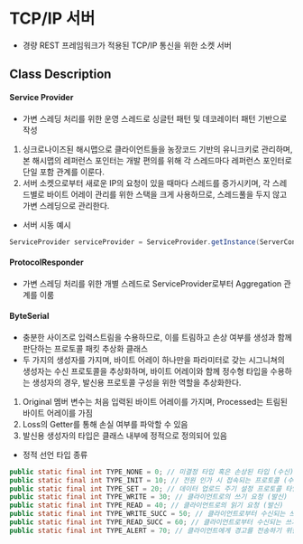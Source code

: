 
# TCP/IP 서버

- 경량 REST 프레임워크가 적용된 TCP/IP 통신을 위한 소켓 서버

## Class Description

#### Service Provider
- 가변 스레딩 처리를 위한 운영 스레드로 싱글턴 패턴 및 데코레이터 패턴 기반으로 작성
1. 싱크로나이즈된 해시맵으로 클라이언트들을 농장코드 기반의 유니크키로 관리하며, 본 해시맵의 레퍼런스 포인터는 개발 편의를 위해 각 스레드마다 레퍼런스 포인터로 단일 포함 관계를 이룬다.
2. 서버 소켓으로부터 새로운 IP의 요청이 있을 때마다 스레드를 증가시키며, 각 스레드별로 바이트 어레이 관리를 위한 스택을 크게 사용하므로, 스레드풀을 두지 않고 가변 스레딩으로 관리한다.

- 서버 시동 예시
```java
ServiceProvider serviceProvider = ServiceProvider.getInstance(ServerConfig.SOCKET_PORT).start();
```

#### ProtocolResponder
- 가변 스레딩 처리를 위한 개별 스레드로 ServiceProvider로부터 Aggregation 관계를 이룸

#### ByteSerial
- 충분한 사이즈로 입력스트림을 수용하므로, 이를 트림하고 손상 여부를 생성과 함께 판단하는 프로토콜 패킷 추상화 클래스
- 두 가지의 생성자를 가지며, 바이트 어레이 하나만을 파라미터로 갖는 시그니쳐의 생성자는 수신 프로토콜을 추상화하며, 바이트 어레이와 함께 정수형 타입을 수용하는 생성자의 경우, 발신용 프로토콜 구성을 위한 역할을 추상화한다.
1. Original 멤버 변수는 처음 입력된 바이트 어레이를 가지며, Processed는 트림된 바이트 어레이를 가짐
2. Loss의 Getter를 통해 손실 여부를 파악할 수 있음
3. 발신용 생성자의 타입은 클래스 내부에 정적으로 정의되어 있음

- 정적 선언 타입 종류
```java
public static final int TYPE_NONE = 0; // 미결정 타입 혹은 손상된 타입 (수신)
public static final int TYPE_INIT = 10; // 전원 인가 시 접속되는 프로토콜 (수신)
public static final int TYPE_SET = 20; // 데이터 업로드 주기 설정 프로토콜 타입 (발신)
public static final int TYPE_WRITE = 30; // 클라이언트로의 쓰기 요청 (발신)
public static final int TYPE_READ = 40; // 클라이언트로의 읽기 요청 (발신)
public static final int TYPE_WRITE_SUCC = 50; // 클라이언트로부터 수신되는 쓰기 성공 프로토콜 (수신)
public static final int TYPE_READ_SUCC = 60; // 클라이언트로부터 수신되는 쓰기 성공 프로토콜 (수신)
public static final int TYPE_ALERT = 70; // 클라이언트에게 경고를 전송하기 위한 프로토콜 (발신)
```